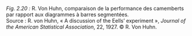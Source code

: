 *Fig. 2.20 :* R. Von Huhn, comparaison de la performance des camemberts par rapport aux diagrammes à barres segmentées.  
Source : R. von Huhn, « A discussion of the Eells’ experiment », *Journal of the American Statistical Association*, 22, 1927. © R. Von Huhn.